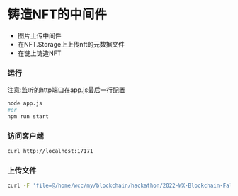 # 铸造NFT的中间件

- 图片上传中间件
- 在NFT.Storage上上传nft的元数据文件
- 在链上铸造NFT

### 运行

注意:监听的http端口在app.js最后一行配置

```bash
node app.js
#or
npm run start
```

### 访问客户端

```bash
curl http://localhost:17171
```

### 上传文件

```bash
curl -F 'file=@/home/wcc/my/blockchain/hackathon/2022-WX-Blockchain-Fall-Hackathon-CGP-Lab/Web3.CGP/app.js' http://127.0.0.1:17171/upload
```
